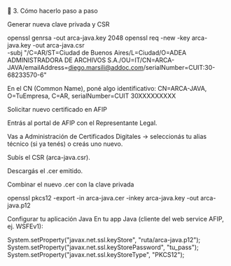 
🔐 3. Cómo hacerlo paso a paso

Generar nueva clave privada y CSR

openssl genrsa -out arca-java.key 2048
openssl req -new -key arca-java.key -out arca-java.csr \
  -subj "/C=AR/ST=Ciudad de Buenos Aires/L=Ciudad/O=ADEA ADMINISTRADORA DE ARCHIVOS S.A./OU=IT/CN=ARCA-JAVA/emailAddress=diego.marsili@addoc.com/serialNumber=CUIT:30-68233570-6"


En el CN (Common Name), poné algo identificativo:
CN=ARCA-JAVA, O=TuEmpresa, C=AR, serialNumber=CUIT 30XXXXXXXXX

Solicitar nuevo certificado en AFIP

Entrás al portal de AFIP con el Representante Legal.

Vas a Administración de Certificados Digitales → seleccionás tu alias técnico (si ya tenés) o creás uno nuevo.

Subís el CSR (arca-java.csr).

Descargás el .cer emitido.

Combinar el nuevo .cer con la clave privada

openssl pkcs12 -export -in arca-java.cer -inkey arca-java.key -out arca-java.p12

Configurar tu aplicación Java
En tu app Java (cliente del web service AFIP, ej. WSFEv1):

System.setProperty("javax.net.ssl.keyStore", "ruta/arca-java.p12");
System.setProperty("javax.net.ssl.keyStorePassword", "tu_pass");
System.setProperty("javax.net.ssl.keyStoreType", "PKCS12");

